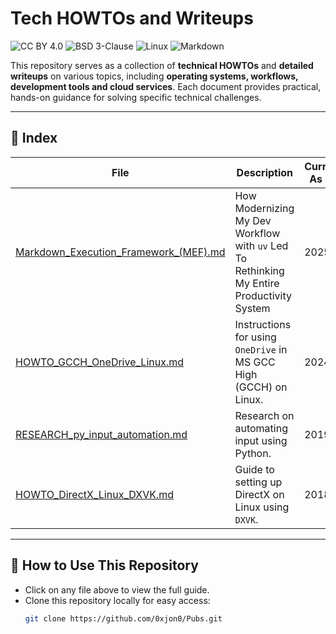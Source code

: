 # Tech HOWTOs and Writeups

![CC BY 4.0](https://img.shields.io/badge/License-CC%20BY%204.0-D35400.svg) ![BSD 3-Clause](https://img.shields.io/badge/License-BSD%203--Clause-D35400.svg) ![Linux](https://img.shields.io/badge/Linux-optimized-D35400?logo=linux) ![Markdown](https://img.shields.io/badge/Markdown-optimized-D35400?logo=markdown)

This repository serves as a collection of **technical HOWTOs** and **detailed writeups** on various topics, including **operating systems, workflows, development tools and cloud services**. Each document provides practical, hands-on guidance for solving specific technical challenges.

---

## 📂 **Index**
| File | Description | Current As Of |
|------|------------|--------------|
| [Markdown_Execution_Framework_(MEF).md](./Markdown_Execution_Framework_(MEF).md) | How Modernizing My Dev Workflow with `uv` Led To Rethinking My Entire Productivity System | 2025 |
| [HOWTO_GCCH_OneDrive_Linux.md](./HOWTO_GCCH_OneDrive_Linux.md) | Instructions for using `OneDrive` in MS GCC High (GCCH) on Linux. | 2024 |
| [RESEARCH_py_input_automation.md](./RESEARCH_py_input_automation.md) | Research on automating input using Python. | 2019 |
| [HOWTO_DirectX_Linux_DXVK.md](./HOWTO_DirectX_Linux_DXVK.md) | Guide to setting up DirectX on Linux using `DXVK`. | 2018 |

---

## 🔧 **How to Use This Repository**
- Click on any file above to view the full guide.
- Clone this repository locally for easy access:
  ```sh
  git clone https://github.com/0xjon0/Pubs.git
  ```
  
